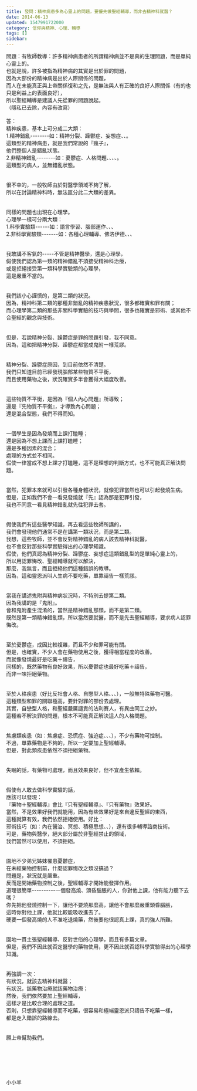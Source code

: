 ```yaml
---
title: 發問：精神病患多為心靈上的問題，要優先做聖經輔導，而非去精神科就醫？
date: 2014-06-13
updated: 1547991722000
category: 信仰與精神、心理、輔導
tags: []
sidebar: 
---
```


<p>問題：有牧師教導：許多精神病患者的所謂精神病並不是真的生理問題，而是單純心靈上的。<br/>也就是說，許多被指為精神病的其實是出於罪的問題，<br/>因為大部份的精神病是出於人際關係的問題，<br/>而人在未能真正與上帝關係復和之先，是無法與人有正確的良好人際關係（有的也只是利益上的表面良好），<br/>所以聖經輔導是建議人先從罪的問題說起。<br/>（隱私已去除，內容有改寫）<br/><br/><!--more-->答：<br/>精神疾患，基本上可分成二大類：<br/>1.精神錯亂--------如：精神分裂、躁鬱症、妄想症、、。<br/>這類型的精神病患，就是我們常說的『瘋子』，<br/>他們整個人是錯亂狀態。<br/>2.非精神錯亂--------如：憂鬱症、人格問題、、、、。<br/>這類型的病人，並無錯亂狀態。<br/><br/><br/>很不幸的，一般牧師由於對醫學領域不夠了解，<br/>所以在討論精神科時，無法區分此二大類的差異。<br/><br/><br/>同樣的問題也出現在心理學。<br/>心理學一樣可分兩大類：<br/>1.科學實驗類------如：語言學習、腦部運作、、、<br/>2.非科學實驗類-------如：各種心理輔導、佛洛伊德、、、<br/><br/><br/>我敢講不客氣的-----不管是精神醫學，還是心理學，<br/>假使我們認為第一類的精神錯亂不須接受精神科治療，<br/>或是拒絕接受第一類科學實驗類的心理學，<br/>這是嚴重不當的。<br/><br/><br/>我們該小心謹慎的，是第二類的狀況。<br/>因為，精神科第二類的那種非錯亂的精神疾患狀況，很多都確實和罪有關；<br/>而心理學第二類的那些非關科學實驗的技巧與學問，很多也確實是邪術、或其他不合聖經的觀念與技術。<br/><br/><br/>但是，若說精神分裂、躁鬱症是罪的問題引發，我不同意。<br/>因為，這和把精神分裂、躁鬱症都當成鬼附一樣荒謬。<br/><br/><br/>精神分裂、躁鬱症原因，到目前依然不清楚。<br/>我們只知道目前已經發現腦部某些物質不平衡，<br/>而且使用藥物之後，狀況確實多半會獲得大幅度改善。<br/><br/><br/>這些物質不平衡，是因為『個人內心問題』所導致；<br/>還是『先物質不平衡』，才導致內心問題；<br/>還是混合型態，我們不得而知。<br/><br/><br/>一個學生是因為發燒而上課打瞌睡；<br/>還是因為不想上課而上課打瞌睡；<br/>還是多種因素的混合；<br/>處理的方式並不相同。<br/>假使一律當成不想上課才打瞌睡，這不是理想的判斷方式，也不可能真正解決問題。<br/><br/><br/>當然，犯罪本來就可以引發各種身體狀況，就像犯罪當然也可以引起發燒生病。<br/>但是，正如我們不會一看見發燒就『先』認為那是犯罪引發，<br/>我也不同意一看見精神錯亂就先往犯罪去套。<br/><br/><br/>假使我們有這些醫學知識，再去看這些牧師所講的，<br/>我們會發現他們通常不是在講第一類狀況，而是第二類。<br/>我想，這些牧師，並不會反對精神錯亂的病人該去精神科就醫，<br/>也不會反對那些科學實驗得出的心理學知識。<br/>假使，他們真認為精神分裂、躁鬱症、妄想症這類錯亂型的是單純心靈上的，<br/>所以用認罪悔改、聖經輔導就可以解決，<br/>那麼，我無言，而且拒絕他們這種錯誤的教導。<br/>因為，這和靈恩派叫人生病不要吃藥，單靠禱告一樣荒謬。<br/><br/><br/>當我在講述鬼附與精神病狀況時，不特別去提第二類。<br/>因為我講的是『鬼附』。<br/>會和鬼附產生混淆的，當然是精神錯亂那類，而不是第二類。<br/>既然是第一類精神錯亂類，所以當然要就醫，而不是先去聖經輔導，要求病人認罪悔改。<br/><br/><br/>至於憂鬱症，成因比較複雜，而且不少和罪可能有關。<br/>但是，也確實，不少人會在藥物使用之後，獲得相當程度的改善。<br/>而就像發燒最好是吃藥＋禱告，<br/>同樣的，既然藥物有良好效果，所以憂鬱症也最好吃藥＋禱告，<br/>而非一味拒絕藥物。<br/><br/><br/>至於人格疾患（好比反社會人格、自戀型人格、、、），一般無特殊藥物可醫。<br/>這種類型和罪的關聯極高，要針對罪的部份去處理。<br/>其實，自戀型人格，和聖經嚴厲譴責的法利賽人，有異曲同工之妙。<br/>這種若不解決罪的問題，根本不可能真正解決這人的人格問題。<br/><br/><br/>焦慮類疾患（如：焦慮症、恐慌症、強迫症、、、），不少有藥物可控制。<br/>不過，單靠藥物是不夠的，所以一定要加上聖經輔導。<br/>但是，對此類疾患依然不須拒絕藥物。<br/><br/><br/>失眠的話，有藥物可處理，而且效果良好，但不宜產生依賴。<br/><br/><br/>假使有人敢去做科學實驗的話，<br/>應該可以發現：<br/>『藥物＋聖經輔導』會比『只有聖經輔導』、『只有藥物』效果好。<br/>當然，不是效果好我們就能用，因為有些效果好是來自違反聖經的東西，<br/>這種就算有效，我們依然拒絕使用。好比：<br/>邪術技巧（如：內在醫治、冥想、積極思想、、），還有很多輔導諮商技術。<br/>可是，藥物與醫學，絕大部分屬於非聖經禁止的領域，<br/>我們當然可以使用，不須拒絕。<br/><br/><br/>園地不少弟兄姊妹罹患憂鬱症，<br/>在未經藥物控制前，什麼認罪悔改之類沒搞過？<br/>問題是，狀況就是嚴重。<br/>反而是開始藥物控制之後，聖經輔導才開始能發揮作用。<br/>道理很簡單----------一個發高燒、頭昏腦脹的人，你對他上課，他有能力聽下去嗎？<br/>你先把他發燒控制一下，讓他不要燒那麼高，讓他不會那麼嚴重頭昏腦脹，<br/>這時你對他上課，他就比較能吸收進去了。<br/>硬要一個發高燒的人不准吃退燒藥，然後要他很認真上課，真的強人所難。<br/><br/><br/>園地一貫主張聖經輔導、反對世俗的心理學，而且有多篇文章。<br/>但是，我們不因此就否定醫學的藥物使用，更不因此就否認科學實驗得出的心理學知識。<br/><br/><br/>再強調一次：<br/>有狀況，就該去精神科就醫；<br/>有狀況，該藥物治療就該藥物治療；<br/>然後，我們依然要加上聖經輔導，<br/>這樣才是比較合理的處理之道。<br/>否則，只想靠聖經輔導而不吃藥，很容易和極端靈恩派只禱告不吃藥一樣，<br/>都是走入錯誤的路線去。<br/><br/><br/>願上帝幫助我們。<br/><br/><br/><br/><br/><br/><br/>小小羊<br/><br/><br/><br/><br/><br/><br/><br/>
</p>
